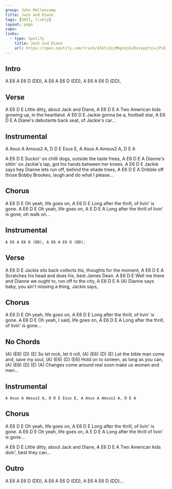 ```yaml
---
group: John Mellencamp
title: Jack and Diane
tags: [SHIT, lively]
layout: page
capo: 
links: 
  - type: Spotify
    title: Jack and Diane
    url: https://open.spotify.com/track/43btz2xjMKpcmjkuRsvxyg?si=jPsEiNLDQuanF658H_6yew
---
```


## Intro

A E6 A E6 D (DD), A E6 A E6 D (DD), A E6 A E6 D (DD),

## Verse

A       E6           D          E
 Little ditty, about Jack and Diane,
A             E6               D      E    A
 Two American kids growing up, in the heartland.
A             E6    D        E
 Jackie gonna be a, football star,
A            E6               D  E        A
 Diane's debutante back seat, of Jackie's car...

## Instrumental

A Asus A Amsus2 A, D D E Esus E, A Asus A Amsus2 A, D E A

 A           E6              D              E
Suckin' on chilli dogs, outside the taste frees,
 A                 E6                       D        E        A
Dianne's sittin' on Jackie's lap, got his hands between her knees.
 A            E6                       D                E
Jackie says hey Dianne lets run off, behind the shade trees,
 A            E6                             D       E  A
Dribble off those Bobby Brookes, laugh and do what I please...

## Chorus

 A   E6    D         E
Oh yeah, life goes on,
 A               E6         D         E
Long after the thrill, of livin' is gone.
 A   E6    D         E
Oh yeah, life goes on,
 A               E         D      E  A
Long after the thrill of livin' is gone, oh walk on...

## Instrumental

```chordpro
A E6 A E6 D (DD), A E6 A E6 D (DD),
```

## Verse

 A            E6                 D                E
Jackie sits back collects his, thoughts for the moment,
 A              E6                 D    E     A
Scratches his head and does his, best James Dean.
 A              E6                      D                E
Well me there and Dianne we ought to, run off to the city,
 A            E6              D       E  A                 (A)
Dianne says baby, you ain't missing a thing, Jackie says,

## Chorus

 A   E6    D         E
Oh yeah, life goes on,
 A               E6         D         E
Long after the thrill, of livin' is gone.
 A   E6            D         E
Oh yeah, I said, life goes on,
 A               E6         D      E  A
Long after the thrill, of livin' is gone...

## No Chords

(A)     (E6)  (D)    (E)
So let rock, let it roll,
(A)            (E6)          (D)     (E)
Let the bible man come and, save my soul,
(A)         (E6)     (D)            (E6)
Hold on to sixteen, as long as you can,
(A)                  (E6)              (D)   (E) (A)
Changes come around real soon make us women and men...

## Instrumental

```chordpro
A Asus A Amsus2 A, D D E Esus E, A Asus A Amsus2 A, D E A
```

## Chorus

 A   E6    D         E
Oh yeah, life goes on,
 A               E6         D         E
Long after the thrill, of livin' is gone.
 A   E6    D         E
Oh yeah, life goes on,
 A               E         D      E  A
Long after the thrill of livin' is gone...

 A       E6           D        E
Little ditty, about Jack and Diane,
 A             E6          D    E    A
Two American kids doin', best they can...

## Outro

A E6 A E6 D (DD), A E6 A E6 D (DD), A E6 A E6 D (DD)...

